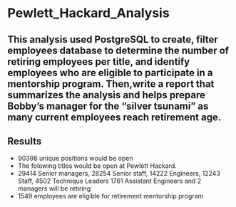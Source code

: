 # Pewlett_Hackard_Analysis
## This analysis used PostgreSQL to create, filter employees database to determine the number of retiring employees per title, and identify employees who are eligible to participate in a mentorship program. Then,write a report that summarizes the analysis and helps prepare Bobby’s manager for the “silver tsunami” as many current employees reach retirement age.
## Results
- 90398 unique positions would be open
- The folowing titles would be open at Pewlett Hackard. 
- 29414 Senior managers, 28254 Senior staff, 14222 Engineers, 12243 Staff, 4502 Technique Leaders 1761 Assistant Engineers and 2 managers will be retiring
- 1549 employees are eligible for retirement mentorship program
